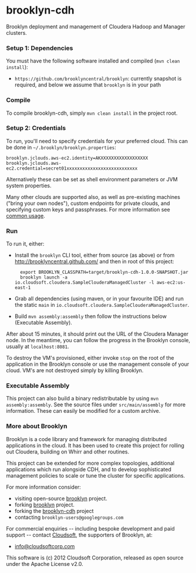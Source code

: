 brooklyn-cdh
============

Brooklyn deployment and management of Cloudera Hadoop and Manager clusters.


### Setup 1:  Dependencies

You must have the following software installed and compiled (`mvn clean install`):

* `https://github.com/brooklyncentral/brooklyn`: currently snapshot is required, and 
  below we assume that `brooklyn` is in your path 

### Compile

To compile brooklyn-cdh, simply `mvn clean install` in the project root.


### Setup 2:  Credentials

To run, you'll need to specify credentials for your preferred cloud.  This can be done 
in `~/.brooklyn/brooklyn.properties`:

    brooklyn.jclouds.aws-ec2.identity=AKXXXXXXXXXXXXXXXXXX
    brooklyn.jclouds.aws-ec2.credential=secret01xxxxxxxxxxxxxxxxxxxxxxxxxxx

Alternatively these can be set as shell environment parameters or JVM system properties.

Many other clouds are supported also, as well as pre-existing machines ("bring your own nodes"),
custom endpoints for private clouds, and specifying custom keys and passphrases. For more information see [common usage](http://brooklyncentral.github.io/use/guide/defining-applications/common-usage.html).

### Run

To run it, either:

* Install the `brooklyn` CLI tool, either from source (as above) or from 
  http://brooklyncentral.github.com/ and then in root of this project:

        export BROOKLYN_CLASSPATH=target/brooklyn-cdh-1.0.0-SNAPSHOT.jar
        brooklyn launch -a io.cloudsoft.cloudera.SampleClouderaManagedCluster -l aws-ec2:us-east-1

* Grab all dependencies (using maven, or in your favourite IDE) and run the 
  static `main` in `io.cloudsoft.cloudera.SampleClouderaManagedCluster`.

* Build `mvn assembly:assembly` then follow the instructions below (Executable Assembly).

After about 15 minutes, it should print out the URL of the Cloudera Manager node.
In the meantime, you can follow the progress in the Brooklyn console, 
usually at `localhost:8081`.  

To destroy the VM's provisioned, either invoke `stop` on the root of the
application in the Brooklyn console or use the management console of your
cloud.  VM's are not destroyed simply by killing Brooklyn.

### Executable Assembly

This project can also build a binary redistributable by using `mvn assembly:assembly`.
See the source files under `src/main/assembly` for more information.  These can 
easily be modified for a custom archive.


### More about Brooklyn

Brooklyn is a code library and framework for managing distributed applications
in the cloud.  It has been used to create this project for rolling out Cloudera,
building on Whirr and other routines.

This project can be extended for more complex topologies, additional applications
which run alongside CDH, and to develop sophisticated management policies to
scale or tune the cluster for specific applications.

For more information consider:

* visiting open-source [brooklyn](http://brooklyncentral.github.com) project.
* forking [brooklyn](http://github.com/brooklyncentral/brooklyn) project.
* forking the [brooklyn-cdh](http://github.com/cloudsoft/brooklyn-cdh) project
* contacting `brooklyn-users@googlegroups.com` 

For commercial enquiries -- including bespoke development and paid support --
contact [Cloudsoft](www.CloudsoftCorp.com), the supporters of Brooklyn, at:

* info@cloudsoftcorp.com

This software is (c) 2012 Cloudsoft Corporation, released as open source under the Apache License v2.0.